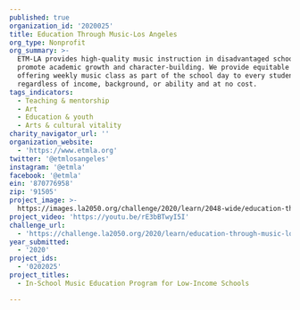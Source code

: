 ```yaml
---
published: true
organization_id: '2020025'
title: Education Through Music-Los Angeles
org_type: Nonprofit
org_summary: >-
  ETM-LA provides high-quality music instruction in disadvantaged schools to
  promote academic growth and character-building. We provide equitable access by
  offering weekly music class as part of the school day to every student
  regardless of income, background, or ability and at no cost. 
tags_indicators:
  - Teaching & mentorship
  - Art
  - Education & youth
  - Arts & cultural vitality
charity_navigator_url: ''
organization_website:
  - 'https://www.etmla.org'
twitter: '@etmlosangeles'
instagram: '@etmla'
facebook: '@etmla'
ein: '870776958'
zip: '91505'
project_image: >-
  https://images.la2050.org/challenge/2020/learn/2048-wide/education-through-music-los-angeles.jpg
project_video: 'https://youtu.be/rE3bBTwyI5I'
challenge_url:
  - 'https://challenge.la2050.org/2020/learn/education-through-music-los-angeles/'
year_submitted:
  - '2020'
project_ids:
  - '0202025'
project_titles:
  - In-School Music Education Program for Low-Income Schools

---
```

